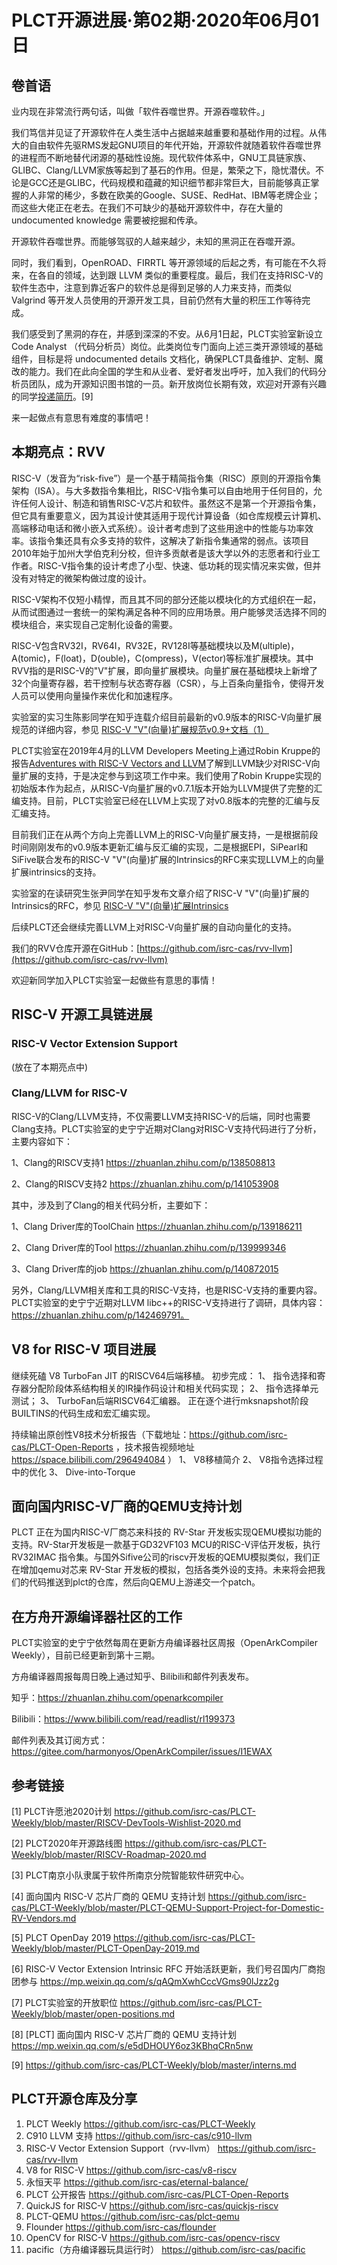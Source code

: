 # PLCT开源进展·第02期·2020年06月01日

## 卷首语

业内现在非常流行两句话，叫做「软件吞噬世界。开源吞噬软件。」

我们笃信并见证了开源软件在人类生活中占据越来越重要和基础作用的过程。从伟大的自由软件先驱RMS发起GNU项目的年代开始，开源软件就随着软件吞噬世界的进程而不断地替代闭源的基础性设施。现代软件体系中，GNU工具链家族、GLIBC、Clang/LLVM家族等起到了基石的作用。但是，繁荣之下，隐忧潜伏。不论是GCC还是GLIBC，代码规模和蕴藏的知识细节都非常巨大，目前能够真正掌握的人非常的稀少，多数在欧美的Google、SUSE、RedHat、IBM等老牌企业；而这些大佬正在老去。在我们不可缺少的基础开源软件中，存在大量的 undocumented knowledge 需要被挖掘和传承。

开源软件吞噬世界。而能够驾驭的人越来越少，未知的黑洞正在吞噬开源。

同时，我们看到，OpenROAD、FIRRTL 等开源领域的后起之秀，有可能在不久将来，在各自的领域，达到跟 LLVM 类似的重要程度。最后，我们在支持RISC-V的软件生态中，注意到靠近客户的软件总是得到足够的人力来支持，而类似 Valgrind 等开发人员使用的开源开发工具，目前仍然有大量的积压工作等待完成。

我们感受到了黑洞的存在，并感到深深的不安。从6月1日起，PLCT实验室新设立 Code Analyst （代码分析员）岗位。此类岗位专门面向上述三类开源领域的基础组件，目标是将 undocumented details 文档化，确保PLCT具备维护、定制、魔改的能力。我们在此向全国的学生和从业者、爱好者发出呼吁，加入我们的代码分析员团队，成为开源知识图书馆的一员。新开放岗位长期有效，欢迎对开源有兴趣的同学[投递简历](interns.md)。[9]

来一起做点有意思有难度的事情吧！

## 本期亮点：RVV

RISC-V（发音为“risk-five”）是一个基于精简指令集（RISC）原则的开源指令集架构（ISA）。与大多数指令集相比，RISC-V指令集可以自由地用于任何目的，允许任何人设计、制造和销售RISC-V芯片和软件。虽然这不是第一个开源指令集，但它具有重要意义，因为其设计使其适用于现代计算设备（如仓库规模云计算机、高端移动电话和微小嵌入式系统）。设计者考虑到了这些用途中的性能与功率效率。该指令集还具有众多支持的软件，这解决了新指令集通常的弱点。该项目2010年始于加州大学伯克利分校，但许多贡献者是该大学以外的志愿者和行业工作者。RISC-V指令集的设计考虑了小型、快速、低功耗的现实情况来实做，但并没有对特定的微架构做过度的设计。

RISC-V架构不仅短小精悍，而且其不同的部分还能以模块化的方式组织在一起，从而试图通过一套统一的架构满足各种不同的应用场景。用户能够灵活选择不同的模块组合，来实现自己定制化设备的需要。

RISC-V包含RV32I，RV64I，RV32E，RV128I等基础模块以及M(ultiple)，A(tomic)，F(loat)，D(ouble)，C(ompress)，V(ector)等标准扩展模块。其中RVV指的是RISC-V的"V"扩展，即向量扩展模块。向量扩展在基础模块上新增了32个向量寄存器，若干控制与状态寄存器（CSR），与上百条向量指令，使得开发人员可以使用向量操作来优化和加速程序。

实验室的实习生陈影同学在知乎连载介绍目前最新的v0.9版本的RISC-V向量扩展规范的详细内容，参见 [RISC-V "V"(向量)扩展规范v0.9+文档（1）](https://zhuanlan.zhihu.com/p/143944445)

PLCT实验室在2019年4月的LLVM Developers Meeting上通过Robin Kruppe的报告[Adventures with RISC-V Vectors and LLVM](https://www.llvm.org/devmtg/2019-04/slides/TechTalk-Kruppe-Espasa-RISC-V_Vectors_and_LLVM.pdf)了解到LLVM缺少对RISC-V向量扩展的支持，于是决定参与到这项工作中来。我们使用了Robin Kruppe实现的初始版本作为起点，从RISC-V向量扩展的v0.7.1版本开始为LLVM提供了完整的汇编支持。目前，PLCT实验室已经在LLVM上实现了对v0.8版本的完整的汇编与反汇编支持。

目前我们正在从两个方向上完善LLVM上的RISC-V向量扩展支持，一是根据前段时间刚刚发布的v0.9版本更新汇编与反汇编的实现，二是根据EPI，SiPearl和SiFive联合发布的RISC-V "V"(向量)扩展的Intrinsics的RFC来实现LLVM上的向量扩展intrinsics的支持。

实验室的在读研究生张尹同学在知乎发布文章介绍了RISC-V "V"(向量)扩展的Intrinsics的RFC，参见 [RISC-V "V"(向量)扩展Intrinsics](https://zhuanlan.zhihu.com/p/141363004)

后续PLCT还会继续完善LLVM上对RISC-V向量扩展的自动向量化的支持。

我们的RVV仓库开源在GitHub：[https://github.com/isrc-cas/rvv-llvm](https://github.com/isrc-cas/rvv-llvm)

欢迎新同学加入PLCT实验室一起做些有意思的事情！

## RISC-V 开源工具链进展


### RISC-V Vector Extension Support

(放在了本期亮点中)

### Clang/LLVM for RISC-V

RISC-V的Clang/LLVM支持，不仅需要LLVM支持RISC-V的后端，同时也需要Clang支持。PLCT实验室的史宁宁近期对Clang对RISC-V支持代码进行了分析，主要内容如下：

1、Clang的RISCV支持1  https://zhuanlan.zhihu.com/p/138508813

2、Clang的RISCV支持2  https://zhuanlan.zhihu.com/p/141053908

其中，涉及到了Clang的相关代码分析，主要如下：

1、Clang Driver库的ToolChain  https://zhuanlan.zhihu.com/p/139186211

2、Clang Driver库的Tool  https://zhuanlan.zhihu.com/p/139999346

3、Clang Driver库的job  https://zhuanlan.zhihu.com/p/140872015

另外，Clang/LLVM相关库和工具的RISC-V支持，也是RISC-V支持的重要内容。PLCT实验室的史宁宁近期对LLVM libc++的RISC-V支持进行了调研，具体内容：https://zhuanlan.zhihu.com/p/142469791。

## V8 for RISC-V 项目进展

继续死磕 V8 TurboFan JIT 的RISCV64后端移植。
初步完成：
1、 指令选择和寄存器分配阶段体系结构相关的IR操作码设计和相关代码实现；
2、 指令选择单元测试；
3、 TurboFan后端RISCV64汇编器。
正在逐个进行mksnapshot阶段BUILTINS的代码生成和宏汇编实现。

持续输出原创性V8技术分析报告（下载地址：https://github.com/isrc-cas/PLCT-Open-Reports ，技术报告视频地址 https://space.bilibili.com/296494084 ）
1、 V8移植简介
2、 V8指令选择过程中的优化
3、 Dive-into-Torque

## 面向国内RISC-V厂商的QEMU支持计划

PLCT 正在为国内RISC-V厂商芯来科技的 RV-Star 开发板实现QEMU模拟功能的支持。RV-Star开发板是一款基于GD32VF103 MCU的RISC-V评估开发板，执行 RV32IMAC 指令集。与国外Sifive公司的riscv开发板的QEMU模拟类似，我们正在增加qemu对芯来 RV-Star 开发板的模拟，包括各类外设的支持。未来将会把我们的代码推送到plct的仓库，然后向QEMU上游递交一个patch。

## 在方舟开源编译器社区的工作

PLCT实验室的史宁宁依然每周在更新方舟编译器社区周报（OpenArkCompiler Weekly），目前已经更新到第十三期。

方舟编译器周报每周日晚上通过知乎、Bilibili和邮件列表发布。

知乎：https://zhuanlan.zhihu.com/openarkcompiler

Bilibili：https://www.bilibili.com/read/readlist/rl199373

邮件列表及其订阅方式：https://gitee.com/harmonyos/OpenArkCompiler/issues/I1EWAX

## 参考链接

[1] PLCT许愿池2020计划 https://github.com/isrc-cas/PLCT-Weekly/blob/master/RISCV-DevTools-Wishlist-2020.md

[2] PLCT2020年开源路线图 https://github.com/isrc-cas/PLCT-Weekly/blob/master/RISCV-Roadmap-2020.md

[3] PLCT南京小队隶属于软件所南京分院智能软件研究中心。

[4] 面向国内 RISC-V 芯片厂商的 QEMU 支持计划 https://github.com/isrc-cas/PLCT-Weekly/blob/master/PLCT-QEMU-Support-Project-for-Domestic-RV-Vendors.md

[5] PLCT OpenDay 2019 https://github.com/isrc-cas/PLCT-Weekly/blob/master/PLCT-OpenDay-2019.md

[6] RISC-V Vector Extension Intrinsic RFC 开始活跃更新，我们号召国内厂商抱团参与 https://mp.weixin.qq.com/s/qAQmXwhCccVGms90lJzz2g

[7] PLCT实验室的开放职位 https://github.com/isrc-cas/PLCT-Weekly/blob/master/open-positions.md

[8] [PLCT] 面向国内 RISC-V 芯片厂商的 QEMU 支持计划 https://mp.weixin.qq.com/s/e5dDHOUY6oz3KBhqCRn5nw

[9] https://github.com/isrc-cas/PLCT-Weekly/blob/master/interns.md

## PLCT开源仓库及分享

1. PLCT Weekly https://github.com/isrc-cas/PLCT-Weekly
2. C910 LLVM 支持 https://github.com/isrc-cas/c910-llvm
3. RISC-V Vector Extension Support（rvv-llvm） https://github.com/isrc-cas/rvv-llvm
4. V8 for RISC-V https://github.com/isrc-cas/v8-riscv
5. 永恒天平 https://github.com/isrc-cas/eternal-balance/
6. PLCT 公开报告 https://github.com/isrc-cas/PLCT-Open-Reports
7. QuickJS for RISC-V https://github.com/isrc-cas/quickjs-riscv
8. PLCT-QEMU https://github.com/isrc-cas/plct-qemu
9. Flounder https://github.com/isrc-cas/flounder
10. OpenCV for RISC-V https://github.com/isrc-cas/opencv-riscv
11. pacific（方舟编译器玩具运行时） https://github.com/isrc-cas/pacific
